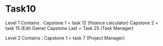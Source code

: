 # Task10

Level 1 Contains :
Capstone 1 = task 12 (finance calculator)
Capstone 2 = task 15 (Edit Game)
Capstone Last = Task 25 (Task Manager)

Level 2 Contains :
Capstone 1 = task 7 (Project Manager)
